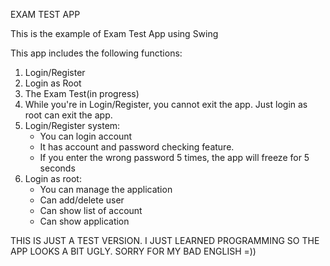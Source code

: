 EXAM TEST APP

This is the example of Exam Test App using Swing

This app includes the following functions:
1. Login/Register
2. Login as Root
3. The Exam Test(in progress)
4. While you're in Login/Register, you cannot exit the app. Just login as root can exit the app.
5. Login/Register system:
   - You can login account
   - It has account and password checking feature.
   - If you enter the wrong password 5 times, the app will freeze for 5 seconds
6. Login as root:
   - You can manage the application
   - Can add/delete user
   - Can show list of account
   - Can show application

THIS IS JUST A TEST VERSION. I JUST LEARNED PROGRAMMING SO THE APP LOOKS A BIT UGLY. SORRY FOR MY BAD ENGLISH =))
